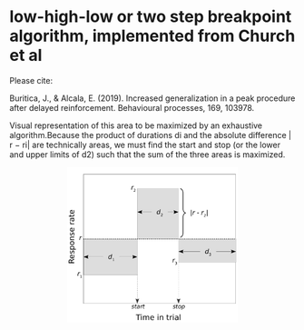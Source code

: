 # low-high-low or two step breakpoint algorithm, implemented from Church et al

Please cite:

Buritica, J., & Alcala, E. (2019). Increased generalization in a peak procedure after delayed reinforcement. Behavioural processes, 169, 103978.

Visual representation of this area to be maximized by an exhaustive algorithm.Because the product of durations di and the absolute difference | r − ri| are technically areas, we must find the start and stop (or the lower and upper limits of d2) such that the sum of the three areas is maximized.
 
<div align="center">
<img src="https://github.com/jealcalat/start_stop_peak_procedure/blob/main/lhl_diagramm-1.png" width="300">
</div>
